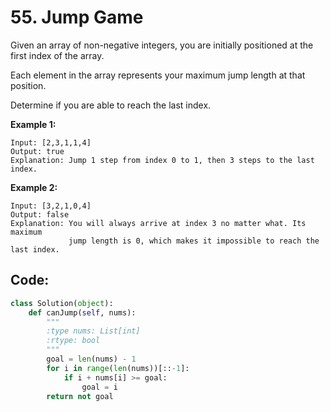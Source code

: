 # 55. Jump Game

Given an array of non-negative integers, you are initially positioned at the first index of the array.

Each element in the array represents your maximum jump length at that position.

Determine if you are able to reach the last index.

**Example 1:**

```text
Input: [2,3,1,1,4]
Output: true
Explanation: Jump 1 step from index 0 to 1, then 3 steps to the last index.
```

**Example 2:**

```text
Input: [3,2,1,0,4]
Output: false
Explanation: You will always arrive at index 3 no matter what. Its maximum
             jump length is 0, which makes it impossible to reach the last index.
```

## Code:

```python
class Solution(object):
    def canJump(self, nums):
        """
        :type nums: List[int]
        :rtype: bool
        """
        goal = len(nums) - 1
        for i in range(len(nums))[::-1]:
            if i + nums[i] >= goal:
                goal = i
        return not goal
```

